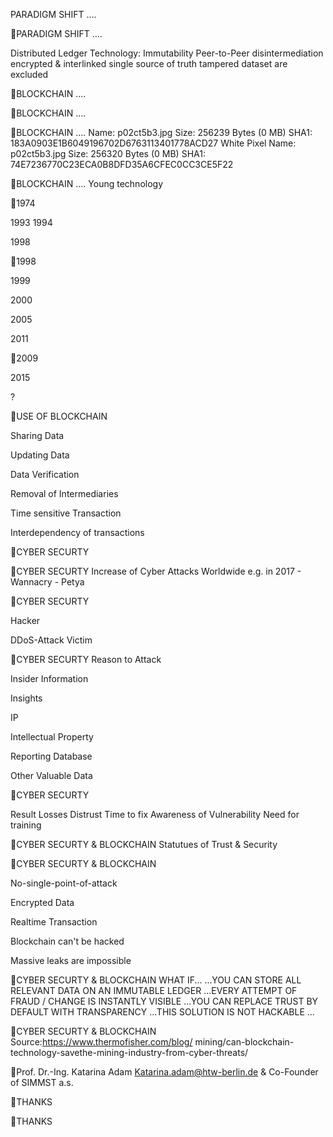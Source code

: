 PARADIGM SHIFT ....

PARADIGM SHIFT ....

Distributed Ledger Technology:
Immutability Peer-to-Peer disintermediation encrypted & interlinked single source of truth tampered dataset are excluded

BLOCKCHAIN ....

BLOCKCHAIN ....

BLOCKCHAIN ....
Name: p02ct5b3.jpg Size: 256239 Bytes (0 MB)
SHA1: 183A0903E1B6049196702D6763113401778ACD27
White Pixel
Name: p02ct5b3.jpg Size: 256320 Bytes (0 MB)
SHA1: 74E7236770C23ECA0B8DFD35A6CFEC0CC3CE5F22

BLOCKCHAIN ....
Young technology

1974

1993 1994

1998

1998

1999

2000

2005

2011

2009

2015

?

USE OF BLOCKCHAIN

Sharing Data

Updating Data

Data Verification

Removal of Intermediaries

Time sensitive Transaction

Interdependency of transactions

CYBER SECURTY

CYBER SECURTY
Increase of Cyber Attacks Worldwide
e.g. in 2017 - Wannacry - Petya

CYBER SECURTY

Hacker

DDoS-Attack
Victim

CYBER SECURTY
Reason to Attack

Insider Information

Insights

IP

Intellectual Property

Reporting Database

Other Valuable Data

CYBER SECURTY

Result  Losses  Distrust  Time to fix  Awareness of Vulnerability  Need for training

CYBER SECURTY & BLOCKCHAIN
Statutues of Trust & Security

CYBER SECURTY & BLOCKCHAIN

No-single-point-of-attack

Encrypted Data

Realtime Transaction

Blockchain can't be hacked

Massive leaks are impossible

CYBER SECURTY & BLOCKCHAIN
WHAT IF...
...YOU CAN STORE ALL RELEVANT DATA ON AN IMMUTABLE LEDGER ...EVERY ATTEMPT OF FRAUD / CHANGE IS INSTANTLY VISIBLE ...YOU CAN REPLACE TRUST BY DEFAULT WITH TRANSPARENCY ...THIS SOLUTION IS NOT HACKABLE ...

CYBER SECURTY & BLOCKCHAIN
Source:https://www.thermofisher.com/blog/ mining/can-blockchain-technology-savethe-mining-industry-from-cyber-threats/

Prof. Dr.-Ing. Katarina Adam Katarina.adam@htw-berlin.de
& Co-Founder of SIMMST a.s.

THANKS

THANKS

